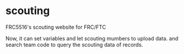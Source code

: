 # scouting
FRC5516's scouting website for FRC/FTC

Now, it can set variables and let scouting mumbers to upload data.
and search team code to query the scouting data of records.
